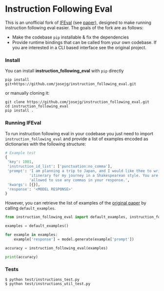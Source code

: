 # Instruction Following Eval

This is an unofficial fork of [IFEval](https://github.com/josejg/google-research/tree/master/instruction_following_eval) (see [paper](https://arxiv.org/abs/2311.07911)), designed to make running instruction following eval easier. The goals of the fork are as follows: 

- Make the codebase `pip` installable & fix the dependencies
- Provide runtime bindings that can be called from your own codebase. If you are interested in a CLI based interface see the original project.

### Install 

You can install **instruction_following_eval** with `pip` directly

```shell
pip install git+https://github.com/josejg/instruction_following_eval.git
```

or manually cloning it:

```shell
git clone https://github.com/josejg/instruction_following_eval.git
cd instruction_following_eval
pip install . 
```

### Running IFEval

To run instruction following eval in your codebase you just need to import `instruction_following_eval` and provide a list of examples encoded as dictionaries with the following structure:

```python
# Example test
{
 'key': 1001,
 'instruction_id_list': ['punctuation:no_comma'],
 'prompt': 'I am planning a trip to Japan, and I would like thee to write an '
           'itinerary for my journey in a Shakespearean style. You are not '
           'allowed to use any commas in your response.',
 'kwargs': [{}],
 'response': '<MODEL RESPONSE>'
}
```

However, you can retrieve the list of examples of the [original paper](https://arxiv.org/abs/2311.07911) by calling `default_examples`.

```python 
from instruction_following_eval import default_examples, instruction_following_eval

examples = default_examples()

for example in examples:
    example['response'] = model.generate(example['prompt'])

accuracy = instruction_following_eval(examples)

print(accuracy)
```


### Tests

```shell
$ python test/instructions_test.py
$ python test/instructions_util_test.py
```
